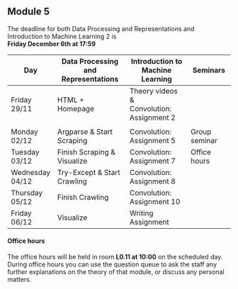 
## Module 5

The deadline for both Data Processing and Representations and Introduction to Machine Learning 2 is<br>**Friday December 6th at 17:59**

| Day                | Data Processing<br>and Representations | Introduction to<br>Machine Learning | Seminars          |
| ------------------ | ---------------------------- | ----------------------------------- | --------------------------- |
| Friday<br>29/11    | HTML + Homepage              | Theory videos &<br>Convolution: Assignment 2 |                    |
|                    |                              |                                              |                    |
| Monday<br>02/12    | Argparse & Start Scraping    | Convolution: Assignment 5           | Group seminar               |
| Tuesday<br>03/12   | Finish Scraping & Visualize  | Convolution: Assignment 7           | Office hours                |
| Wednesday<br>04/12 | Try-Except & Start Crawling  | Convolution: Assignment 8           |                             |
| Thursday<br>05/12  | Finish Crawling              | Convolution: Assignment 10          |                             |
| Friday<br>06/12    | Visualize                    | Writing Assignment                  |                             |



#### Office hours

The office hours will be held in room **L0.11 at 10:00** on the scheduled day. During office hours you can use the question queue to ask the staff any further explanations on the theory of that module, or discuss any personal matters.

